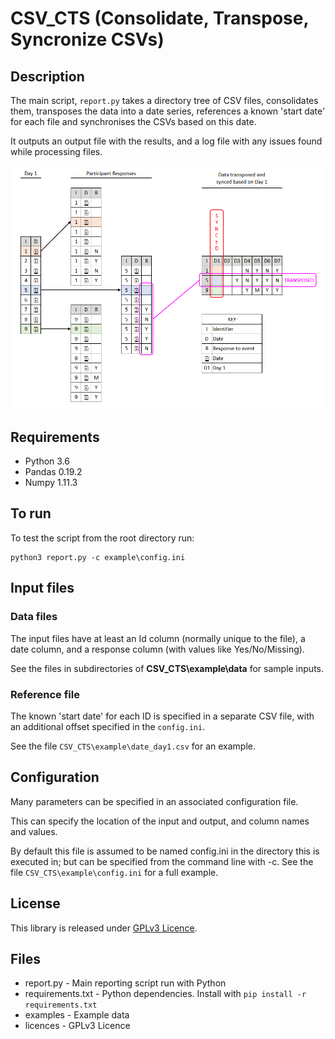 # CSV_CTS (Consolidate, Transpose, Syncronize CSVs)

## Description

The main script, `report.py` takes a directory tree of CSV files,
consolidates them, transposes the data into a date series, references a
known 'start date' for each file and synchronises the CSVs based on this
date. 

It outputs an output file with the results, and a log file with any
issues found while processing files.

![Overview Diagram](images/CSV_CTS_Overview.png)

## Requirements

* Python 3.6
* Pandas 0.19.2
* Numpy 1.11.3

## To run

To test the script from the root directory run:

    python3 report.py -c example\config.ini

## Input files

### Data files

The input files have at least an Id column (normally unique to the file),
a date column, and a response column (with values like Yes/No/Missing).

See the files in subdirectories of **CSV_CTS\example\data** for sample inputs.

### Reference file

The known 'start date' for each ID is specified in a separate CSV file,
with an additional offset specified in the `config.ini`.

See the file `CSV_CTS\example\date_day1.csv` for an example.

## Configuration

Many parameters can be specified in an associated configuration file.

This can specify the location of the input and output, and column names
and values.

By default this file is assumed to be named config.ini in the directory
this is executed in; but can be specified from the command line with -c.
See the file `CSV_CTS\example\config.ini` for a full example.

## License

This library is released under [GPLv3 Licence](https://github.com/GFA-RDIP/CSV_CTS/blob/master/licenses/GPL_v3.txt "GPLv3 License").

## Files

* report.py - Main reporting script run with Python
* requirements.txt - Python dependencies. Install with `pip install -r requirements.txt`
* examples - Example data
* licences - GPLv3 Licence
